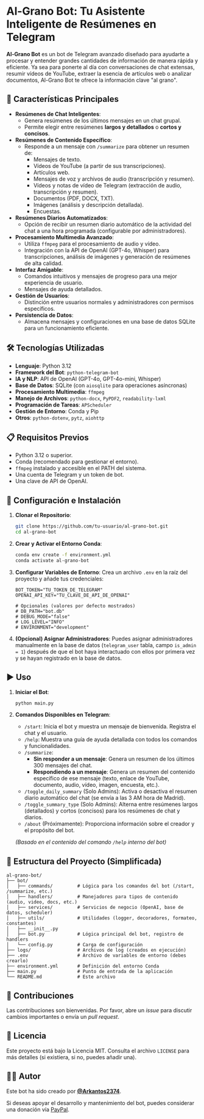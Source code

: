 # Al-Grano Bot: Tu Asistente Inteligente de Resúmenes en Telegram

**Al-Grano Bot** es un bot de Telegram avanzado diseñado para ayudarte a procesar y entender grandes cantidades de información de manera rápida y eficiente. Ya sea para ponerte al día con conversaciones de chat extensas, resumir vídeos de YouTube, extraer la esencia de artículos web o analizar documentos, Al-Grano Bot te ofrece la información clave "al grano".

## 🌟 Características Principales

- **Resúmenes de Chat Inteligentes**:
  - Genera resúmenes de los últimos mensajes en un chat grupal.
  - Permite elegir entre resúmenes **largos y detallados** o **cortos y concisos**.
- **Resúmenes de Contenido Específico**:
  - Responde a un mensaje con `/summarize` para obtener un resumen de:
    - Mensajes de texto.
    - Vídeos de YouTube (a partir de sus transcripciones).
    - Artículos web.
    - Mensajes de voz y archivos de audio (transcripción y resumen).
    - Vídeos y notas de vídeo de Telegram (extracción de audio, transcripción y resumen).
    - Documentos (PDF, DOCX, TXT).
    - Imágenes (análisis y descripción detallada).
    - Encuestas.
- **Resúmenes Diarios Automatizados**:
  - Opción de recibir un resumen diario automático de la actividad del chat a una hora programada (configurable por administradores).
- **Procesamiento Multimedia Avanzado**:
  - Utiliza `ffmpeg` para el procesamiento de audio y vídeo.
  - Integración con la API de OpenAI (GPT-4o, Whisper) para transcripciones, análisis de imágenes y generación de resúmenes de alta calidad.
- **Interfaz Amigable**:
  - Comandos intuitivos y mensajes de progreso para una mejor experiencia de usuario.
  - Mensajes de ayuda detallados.
- **Gestión de Usuarios**:
  - Distinción entre usuarios normales y administradores con permisos específicos.
- **Persistencia de Datos**:
  - Almacena mensajes y configuraciones en una base de datos SQLite para un funcionamiento eficiente.

## 🛠️ Tecnologías Utilizadas

- **Lenguaje**: Python 3.12
- **Framework del Bot**: `python-telegram-bot`
- **IA y NLP**: API de OpenAI (GPT-4o, GPT-4o-mini, Whisper)
- **Base de Datos**: SQLite (con `aiosqlite` para operaciones asíncronas)
- **Procesamiento Multimedia**: `ffmpeg`
- **Manejo de Archivos**: `python-docx`, `PyPDF2`, `readability-lxml`
- **Programación de Tareas**: `APScheduler`
- **Gestión de Entorno**: Conda y Pip
- **Otros**: `python-dotenv`, `pytz`, `aiohttp`

## 📋 Requisitos Previos

- Python 3.12 o superior.
- Conda (recomendado para gestionar el entorno).
- `ffmpeg` instalado y accesible en el PATH del sistema.
- Una cuenta de Telegram y un token de bot.
- Una clave de API de OpenAI.

## 🚀 Configuración e Instalación

1.  **Clonar el Repositorio**:

    ```bash
    git clone https://github.com/tu-usuario/al-grano-bot.git
    cd al-grano-bot
    ```

2.  **Crear y Activar el Entorno Conda**:

    ```bash
    conda env create -f environment.yml
    conda activate al-grano-bot
    ```

3.  **Configurar Variables de Entorno**:
    Crea un archivo `.env` en la raíz del proyecto y añade tus credenciales:

    ```env
    BOT_TOKEN="TU_TOKEN_DE_TELEGRAM"
    OPENAI_API_KEY="TU_CLAVE_DE_API_DE_OPENAI"

    # Opcionales (valores por defecto mostrados)
    # DB_PATH="bot.db"
    # DEBUG_MODE="false"
    # LOG_LEVEL="INFO"
    # ENVIRONMENT="development"
    ```

4.  **(Opcional) Asignar Administradores**:
    Puedes asignar administradores manualmente en la base de datos (`telegram_user` tabla, campo `is_admin = 1`) después de que el bot haya interactuado con ellos por primera vez y se hayan registrado en la base de datos.

## ▶️ Uso

1.  **Iniciar el Bot**:

    ```bash
    python main.py
    ```

2.  **Comandos Disponibles en Telegram**:

    - `/start`: Inicia el bot y muestra un mensaje de bienvenida. Registra el chat y el usuario.
    - `/help`: Muestra una guía de ayuda detallada con todos los comandos y funcionalidades.
    - `/summarize`:
      - **Sin responder a un mensaje**: Genera un resumen de los últimos 300 mensajes del chat.
      - **Respondiendo a un mensaje**: Genera un resumen del contenido específico de ese mensaje (texto, enlace de YouTube, documento, audio, vídeo, imagen, encuesta, etc.).
    - `/toggle_daily_summary` (Solo Admins): Activa o desactiva el resumen diario automático del chat (se envía a las 3 AM hora de Madrid).
    - `/toggle_summary_type` (Solo Admins): Alterna entre resúmenes largos (detallados) y cortos (concisos) para los resúmenes de chat y diarios.
    - `/about` (Próximamente): Proporciona información sobre el creador y el propósito del bot.

    _(Basado en el contenido del comando `/help` interno del bot)_

## 📂 Estructura del Proyecto (Simplificada)

```
al-grano-bot/
├── bot/
│   ├── commands/         # Lógica para los comandos del bot (/start, /summarize, etc.)
│   ├── handlers/         # Manejadores para tipos de contenido (audio, video, docs, etc.)
│   ├── services/         # Servicios de negocio (OpenAI, base de datos, scheduler)
│   ├── utils/            # Utilidades (logger, decoradores, formateo, constantes)
│   ├── __init__.py
│   ├── bot.py            # Lógica principal del bot, registro de handlers
│   └── config.py         # Carga de configuración
├── logs/                 # Archivos de log (creados en ejecución)
├── .env                  # Archivo de variables de entorno (debes crearlo)
├── environment.yml       # Definición del entorno Conda
├── main.py               # Punto de entrada de la aplicación
└── README.md             # Este archivo
```

## 🤝 Contribuciones

Las contribuciones son bienvenidas. Por favor, abre un _issue_ para discutir cambios importantes o envía un _pull request_.

## 📝 Licencia

Este proyecto está bajo la Licencia MIT. Consulta el archivo `LICENSE` para más detalles (si existiera, si no, puedes añadir una).

## 👨‍💻 Autor

Este bot ha sido creado por **[@Arkantos2374](https://t.me/Arkantos2374)**.

Si deseas apoyar el desarrollo y mantenimiento del bot, puedes considerar una donación vía [PayPal](https://paypal.me/mariusmihailion).
